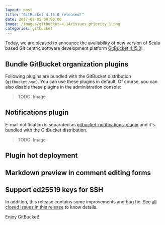 ```yaml
---
layout: post
title: "GitBucket 4.15.0 released!"
date: 2017-08-05 00:00:00
image: /images/gitbucket-4.14/issues_priority_1.png
categories: gitbucket
---
```


Today, we are pleased to announce the availability of new version of Scala based Git centric software development platform [GitBucket 4.15.0](https://github.com/gitbucket/gitbucket/releases/tag/4.15.0)!

## Bundle GitBucket organization plugins

Following plugins are bundled with the GitBucket distribution (`gitbucket.war`). You can use these plugins in default. Of course, you can also disable these plugins in the administration console:

> TODO: Image

## Notifications plugin

E-mail notification is separated as [gitbucket-notifications-plugin](https://github.com/gitbucket/gitbucket-notifications-plugin) and it's bundled with the GitBucket distribution.

> TODO: Image

## Plugin hot deployment


## Markdown preview in comment editing forms


## Support ed25519 keys for SSH


In addition, this release contains some improvements and bug fix. See [all closed issues in this release](https://github.com/gitbucket/gitbucket/issues?q=is%3Aclosed+milestone%3A4.15) to know details.

Enjoy GitBucket!
